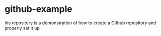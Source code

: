 # github-example
his repository is a demonstration of how to create a Github repository and properly set it up
